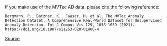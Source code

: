 If you make use of the MVTec AD data, please cite the following reference:

```APA
Bergmann, P., Batzner, K., Fauser, M. et al. The MVTec Anomaly Detection Dataset: A Comprehensive Real-World Dataset for Unsupervised Anomaly Detection. Int J Comput Vis 129, 1038–1059 (2021). https://doi.org/10.1007/s11263-020-01400-4
```

[Source](https://link.springer.com/article/10.1007/s11263-020-01400-4#citeas)
